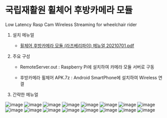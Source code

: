 # 국립재활원 휠체어 후방카메라 모듈
Low Latency Rasp Cam Wireless Streaming for wheelchair rider



1. 설치 메뉴얼 

    - [휠체어 후방카메라 모듈 (라즈베리파이) 메뉴얼 20210701.pdf](https://github.com/unseon5470-oss/LowLatencyRaspCamWirelessStreaming/files/7722755/20210701.pdf)



2. 주요 구성

   - RemoteServer.out   : Raspberry Pi에 설치하여 카메라 모듈 서버로 구동

   - 후방카메라 휠체어 APK.7z  : Android SmartPhone에 설치하여 Wireless 연결  



3. 간략한 메뉴얼


![image](https://user-images.githubusercontent.com/84152995/146266738-cccec277-3e6e-4359-a043-98bcdcbad2e1.png)
![image](https://user-images.githubusercontent.com/84152995/146266754-c1a6a4ed-c731-4137-afcf-36300d3962ad.png)
![image](https://user-images.githubusercontent.com/84152995/146266765-aec382f4-5359-4cd3-882d-d7f9a412fdcb.png)
![image](https://user-images.githubusercontent.com/84152995/146266770-45a687c7-bfb7-4c4a-a983-f841b8110b53.png)
![image](https://user-images.githubusercontent.com/84152995/146266776-880a0258-0759-4965-923f-f39a9fc2a542.png)
![image](https://user-images.githubusercontent.com/84152995/146266783-b102d799-0358-4218-bfc1-cc52b1f50541.png)
![image](https://user-images.githubusercontent.com/84152995/146266798-b713202c-61b2-45f2-aa2f-9732e3fded78.png)
![image](https://user-images.githubusercontent.com/84152995/146266806-1e83b8e6-84c8-4962-ad30-e58448619c24.png)
![image](https://user-images.githubusercontent.com/84152995/146266815-8282aef5-e2d4-4447-9784-5a8f92423f66.png)
![image](https://user-images.githubusercontent.com/84152995/146266832-cd9ea4a0-0232-4e33-a2d2-5dde4e6695d2.png)
![image](https://user-images.githubusercontent.com/84152995/146266845-333c2a42-a0d9-41f2-a7d7-e702d77c2eec.png)
![image](https://user-images.githubusercontent.com/84152995/146266857-51b270d3-6ac3-44e1-989a-ec21d23b7551.png)
![image](https://user-images.githubusercontent.com/84152995/146266878-a066e350-513a-4b8d-89ae-8cf0615f59f0.png)
![image](https://user-images.githubusercontent.com/84152995/146266891-a28d0c1e-b632-4f81-9b3c-82f827472aa0.png)
![image](https://user-images.githubusercontent.com/84152995/146266909-8abb52cc-01cd-4c76-ae3e-71075cad2975.png)
![image](https://user-images.githubusercontent.com/84152995/146266944-5b4ac74f-dafd-4480-b5cd-4b93ddb40129.png)

